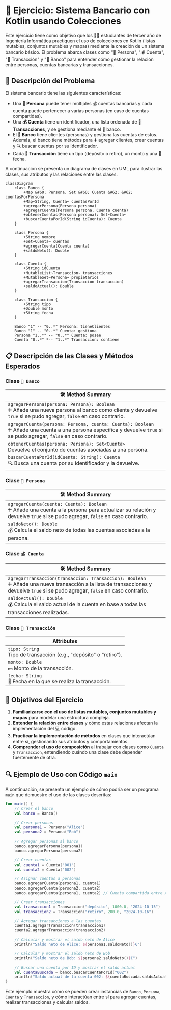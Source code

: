 # 🏦 Ejercicio: Sistema Bancario con Kotlin usando Colecciones

Este ejercicio tiene como objetivo que los 👨‍🎓 estudiantes de tercer año de Ingeniería Informática practiquen el uso de colecciones en Kotlin (listas mutables, conjuntos mutables y mapas) mediante la creación de un sistema bancario básico. El problema abarca clases como "👤 Persona", "💰 Cuenta", "💸 Transacción" y "🏦 Banco" para entender cómo gestionar la relación entre personas, cuentas bancarias y transacciones.

## 📖 Descripción del Problema
El sistema bancario tiene las siguientes características:
- Una **👤 Persona** puede tener múltiples 💰 cuentas bancarias y cada cuenta puede pertenecer a varias personas (en caso de cuentas compartidas).
- Una **💰 Cuenta** tiene un identificador, una lista ordenada de **💸 Transacciones**, y se gestiona mediante el 🏦 banco.
- El **🏦 Banco** tiene clientes (personas) y gestiona las cuentas de estos. Además, el banco tiene métodos para ➕ agregar clientes, crear cuentas y 🔍 buscar cuentas por su identificador.
- Cada **💸 Transacción** tiene un tipo (depósito o retiro), un monto y una 📅 fecha.

A continuación se presenta un diagrama de clases en UML para ilustrar las clases, sus atributos y las relaciones entre las clases.


```mermaid
classDiagram
    class Banco {
        +Map &#60; Persona, Set &#60; Cuenta &#62; &#62; cuentasPorPersona
        +Map~String, Cuenta~ cuentasPorId
        +agregarPersona(Persona persona)
        +agregarCuenta(Persona persona, Cuenta cuenta)
        +obtenerCuentas(Persona persona): Set~Cuenta~
        +buscarCuentaPorId(String idCuenta): Cuenta
    }

    class Persona {
        +String nombre
        +Set~Cuenta~ cuentas
        +agregarCuenta(Cuenta cuenta)
        +saldoNeto(): Double
    }

    class Cuenta {
        +String idCuenta
        +MutableList~Transaccion~ transacciones
        +MutableSet~Persona~ propietarios
        +agregarTransaccion(Transaccion transaccion)
        +saldoActual(): Double
    }

    class Transaccion {
        +String tipo
        +Double monto
        +String fecha
    }

    Banco "1" -- "0..*" Persona: tieneClientes
    Banco "1" -- "0..*" Cuenta: gestiona
    Persona "1..*" -- "0..*" Cuenta: posee
    Cuenta "0..*" *-- "1..*" Transaccion: contiene

```

## 📋 Descripción de las Clases y Métodos Esperados

### Clase `🏦 Banco`
| **🛠️ Method Summary** |
| -------------------------------------------------------------------- |
| `agregarPersona(persona: Persona): Boolean` <br> ➕ Añade una nueva persona al banco como cliente y devuelve `true` si se pudo agregar, `false` en caso contrario. |
| `agregarCuenta(persona: Persona, cuenta: Cuenta): Boolean` <br> ➕ Añade una cuenta a una persona específica y devuelve `true` si se pudo agregar, `false` en caso contrario. |
| `obtenerCuentas(persona: Persona): Set<Cuenta>` <br> Devuelve el conjunto de cuentas asociadas a una persona. |
| `buscarCuentaPorId(idCuenta: String): Cuenta` <br> 🔍 Busca una cuenta por su identificador y la devuelve. |

### Clase `👤 Persona`
| **🛠️ Method Summary** |
| -------------------------------------------------------------------- |
| `agregarCuenta(cuenta: Cuenta): Boolean` <br> ➕ Añade una cuenta a la persona para actualizar su relación y devuelve `true` si se pudo agregar, `false` en caso contrario. |
| `saldoNeto(): Double` <br> 💰 Calcula el saldo neto de todas las cuentas asociadas a la persona. |

### Clase `💰 Cuenta`
| **🛠️ Method Summary** |
| -------------------------------------------------------------------- |
| `agregarTransaccion(transaccion: Transaccion): Boolean` <br> ➕ Añade una nueva transacción a la lista de transacciones y devuelve `true` si se pudo agregar, `false` en caso contrario. |
| `saldoActual(): Double` <br> 💰 Calcula el saldo actual de la cuenta en base a todas las transacciones realizadas. |

### Clase `💸 Transacción`
| **Attributes** |
| -------------------------------------------------------------------- |
| `tipo: String` <br> Tipo de transacción (e.g., "depósito" o "retiro"). |
| `monto: Double` <br> 💵 Monto de la transacción. |
| `fecha: String` <br> 📅 Fecha en la que se realiza la transacción. |

## 🎯 Objetivos del Ejercicio
1. **Familiarizarse con el uso de listas mutables, conjuntos mutables y mapas** para modelar una estructura compleja.
2. **Entender la relación entre clases** y cómo estas relaciones afectan la implementación del 💻 código.
3. **Practicar la implementación de métodos** en clases que interactúan entre sí, gestionando sus atributos y comportamientos.
4. **Comprender el uso de composición** al trabajar con clases como `Cuenta` y `Transaccion`, entendiendo cuándo una clase debe depender fuertemente de otra.

## 🔍 Ejemplo de Uso con Código `main`
A continuación, se presenta un ejemplo de cómo podría ser un programa `main` que demuestre el uso de las clases descritas:

```kotlin
fun main() {
    // Crear el banco
    val banco = Banco()

    // Crear personas
    val persona1 = Persona("Alice")
    val persona2 = Persona("Bob")

    // Agregar personas al banco
    banco.agregarPersona(persona1)
    banco.agregarPersona(persona2)

    // Crear cuentas
    val cuenta1 = Cuenta("001")
    val cuenta2 = Cuenta("002")

    // Asignar cuentas a personas
    banco.agregarCuenta(persona1, cuenta1)
    banco.agregarCuenta(persona2, cuenta2)
    banco.agregarCuenta(persona1, cuenta2) // Cuenta compartida entre Alice y Bob

    // Crear transacciones
    val transaccion1 = Transaccion("depósito", 1000.0, "2024-10-15")
    val transaccion2 = Transaccion("retiro", 200.0, "2024-10-16")

    // Agregar transacciones a las cuentas
    cuenta1.agregarTransaccion(transaccion1)
    cuenta2.agregarTransaccion(transaccion2)

    // Calcular y mostrar el saldo neto de Alice
    println("Saldo neto de Alice: ${persona1.saldoNeto()}€")

    // Calcular y mostrar el saldo neto de Bob
    println("Saldo neto de Bob: ${persona2.saldoNeto()}€")

    // Buscar una cuenta por ID y mostrar el saldo actual
    val cuentaBuscada = banco.buscarCuentaPorId("002")
    println("Saldo actual de la cuenta 002: ${cuentaBuscada.saldoActual()}€")
}
```

Este ejemplo muestra cómo se pueden crear instancias de `Banco`, `Persona`, `Cuenta` y `Transaccion`, y cómo interactúan entre sí para agregar cuentas, realizar transacciones y calcular saldos.